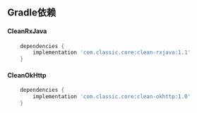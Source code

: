 ## Gradle依赖


#### CleanRxJava

```gradle
    dependencies {
        implementation 'com.classic.core:clean-rxjava:1.1'
    }
```

#### CleanOkHttp

```gradle
    dependencies {
        implementation 'com.classic.core:clean-okhttp:1.0'
    }
```
